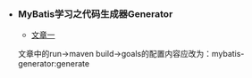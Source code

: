 - ### MyBatis学习之代码生成器Generator

    - [文章一](http://blog.csdn.net/baidu_32877851/article/details/53959268)
     
    文章中的run->maven build->goals的配置内容应改为：mybatis-generator:generate